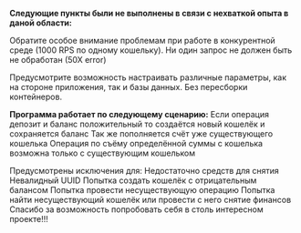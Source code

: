 **Следующие пункты были не выполнены в связи с нехваткой опыта в даной области:**<p>
Обратите особое внимание проблемам при работе в конкурентной среде (1000 RPS по одному кошельку). 
Ни один запрос не должен быть не обработан (50Х error)<p>

Предусмотрите возможность настраивать различные параметры, как на стороне приложения, так и базы данных. Без пересборки контейнеров.<p>

**Программа работает по следующему сценарию:**
Если операция депозит и баланс положительный то создаётся новый кошелёк и сохраняется баланс
Так же пополняется счёт уже существующего кошелька
Операция по съёму определённой суммы с кошелька возможна только с существующим кошельком<p>

Предусмотрены исключения для:
Недостаточно средств для снятия
Невалидный UUID
Попытка создать кошелёк с отрицательным балансом
Попытка провести несуществующую операцию
Попытка найти несуществующий кошелёк или провести с него снятие финансов
Спасибо за возможность попробовать себя в столь интересном проекте!!!
